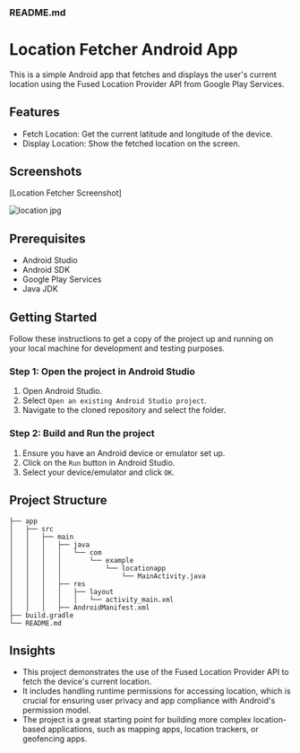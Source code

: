 ### README.md

# Location Fetcher Android App

This is a simple Android app that fetches and displays the user's current location using the Fused Location Provider API from Google Play Services.

## Features

- Fetch Location: Get the current latitude and longitude of the device.
- Display Location: Show the fetched location on the screen.

## Screenshots
[Location Fetcher Screenshot]

![location jpg](https://github.com/user-attachments/assets/e78840cc-443e-41c2-bbcf-d6b20fab7cdf)

## Prerequisites

- Android Studio
- Android SDK
- Google Play Services
- Java JDK

## Getting Started

Follow these instructions to get a copy of the project up and running on your local machine for development and testing purposes.

### Step 1: Open the project in Android Studio

1. Open Android Studio.
2. Select `Open an existing Android Studio project`.
3. Navigate to the cloned repository and select the folder.

### Step 2: Build and Run the project

1. Ensure you have an Android device or emulator set up.
2. Click on the `Run` button in Android Studio.
3. Select your device/emulator and click `OK`.

## Project Structure
```
├── app
│   ├── src
│   │   ├── main
│   │   │   ├── java
│   │   │   │   └── com
│   │   │   │       └── example
│   │   │   │           └── locationapp
│   │   │   │               └── MainActivity.java
│   │   │   ├── res
│   │   │   │   ├── layout
│   │   │   │   │   └── activity_main.xml
│   │   │   ├── AndroidManifest.xml
├── build.gradle
└── README.md
```

## Insights

- This project demonstrates the use of the Fused Location Provider API to fetch the device's current location.
- It includes handling runtime permissions for accessing location, which is crucial for ensuring user privacy and app compliance with Android's permission model.
- The project is a great starting point for building more complex location-based applications, such as mapping apps, location trackers, or geofencing apps.
